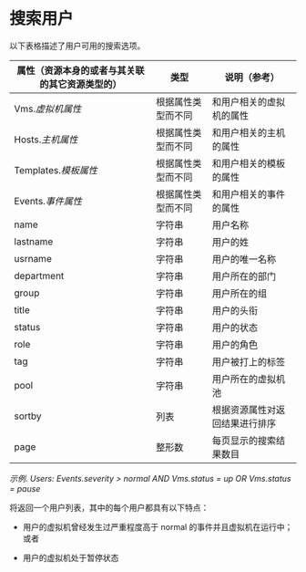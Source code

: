 # 搜索用户

以下表格描述了用户可用的搜索选项。

|属性（资源本身的或者与其关联的其它资源类型的）|类型|说明（参考）|
|----------------------------------------------|----|------------|
|Vms.*虚拟机属性*|根据属性类型而不同|和用户相关的虚拟机的属性|
|Hosts.*主机属性*|根据属性类型而不同|和用户相关的主机的属性|
|Templates.*模板属性*|根据属性类型而不同|和用户相关的模板的属性|
|Events.*事件属性*|根据属性类型而不同|和用户相关的事件的属性|
|name|字符串|用户名称|
|lastname|字符串|用户的姓|
|usrname|字符串|用户的唯一名称|
|department|字符串|用户所在的部门|
|group|字符串|用户所在的组|
|title|字符串|用户的头衔|
|status|字符串|用户的状态|
|role|字符串|用户的角色|
|tag|字符串|用户被打上的标签|
|pool|字符串|用户所在的虚拟机池|
|sortby|列表|根据资源属性对返回结果进行排序|
|page|整形数|每页显示的搜索结果数目|

*示例*.
*Users: Events.severity \> normal AND Vms.status = up OR Vms.status =
pause*

将返回一个用户列表，其中的每个用户都具有以下特点：

-   用户的虚拟机曾经发生过严重程度高于 normal
    的事件并且虚拟机在运行中；或者

-   用户的虚拟机处于暂停状态
